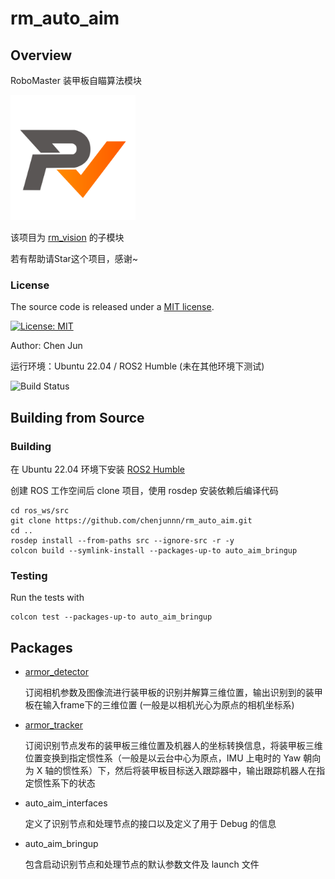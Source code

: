 # rm_auto_aim

## Overview

RoboMaster 装甲板自瞄算法模块

<img src="docs/rm_vision.svg" alt="rm_vision" width="200" height="200">

该项目为 [rm_vision](https://github.com/chenjunnn/rm_vision) 的子模块

若有帮助请Star这个项目，感谢~

### License

The source code is released under a [MIT license](rm_auto_aim/LICENSE).

[![License: MIT](https://img.shields.io/badge/License-MIT-blue.svg)](https://opensource.org/licenses/MIT)

Author: Chen Jun

运行环境：Ubuntu 22.04 / ROS2 Humble (未在其他环境下测试)

![Build Status](https://github.com/chenjunnn/rm_auto_aim/actions/workflows/ros_ci.yml/badge.svg)

## Building from Source

### Building

在 Ubuntu 22.04 环境下安装 [ROS2 Humble](https://docs.ros.org/en/humble/Installation/Ubuntu-Install-Debians.html)

创建 ROS 工作空间后 clone 项目，使用 rosdep 安装依赖后编译代码

	cd ros_ws/src
	git clone https://github.com/chenjunnn/rm_auto_aim.git
	cd ..
	rosdep install --from-paths src --ignore-src -r -y
	colcon build --symlink-install --packages-up-to auto_aim_bringup

### Testing

Run the tests with

	colcon test --packages-up-to auto_aim_bringup

## Packages

- [armor_detector](armor_detector)

	订阅相机参数及图像流进行装甲板的识别并解算三维位置，输出识别到的装甲板在输入frame下的三维位置 (一般是以相机光心为原点的相机坐标系)

- [armor_tracker](armor_tracker)

	订阅识别节点发布的装甲板三维位置及机器人的坐标转换信息，将装甲板三维位置变换到指定惯性系（一般是以云台中心为原点，IMU 上电时的 Yaw 朝向为 X 轴的惯性系）下，然后将装甲板目标送入跟踪器中，输出跟踪机器人在指定惯性系下的状态

- auto_aim_interfaces

	定义了识别节点和处理节点的接口以及定义了用于 Debug 的信息

- auto_aim_bringup

	包含启动识别节点和处理节点的默认参数文件及 launch 文件
